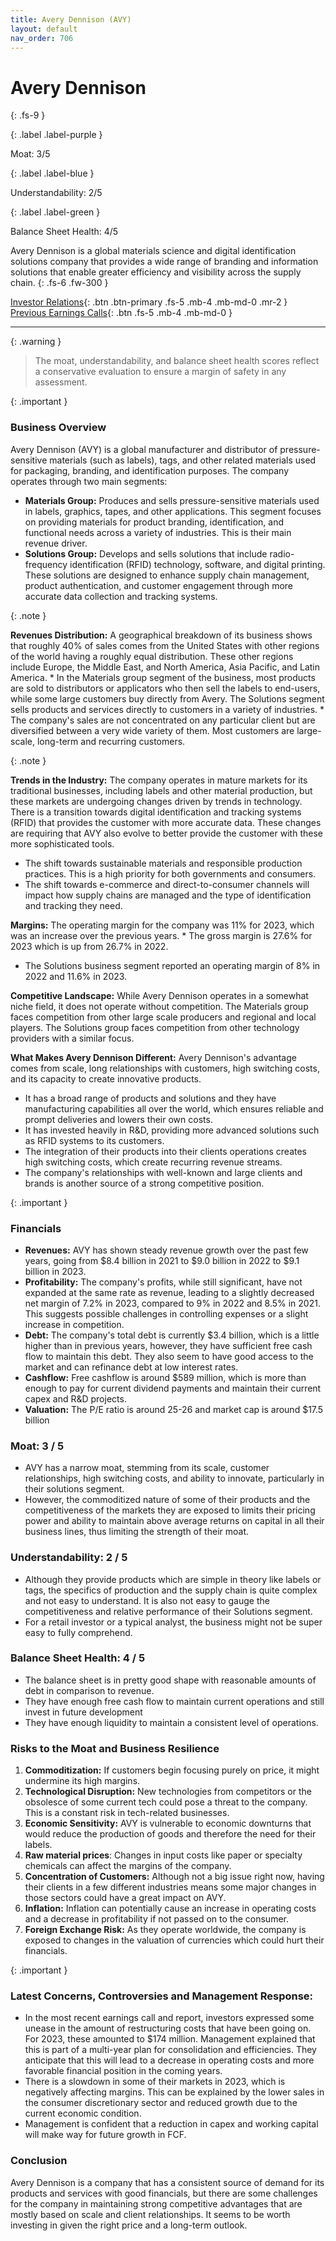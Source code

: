 ```yaml
---
title: Avery Dennison (AVY)
layout: default
nav_order: 706
---
```


# Avery Dennison
{: .fs-9 }

{: .label .label-purple }

Moat: 3/5

{: .label .label-blue }

Understandability: 2/5

{: .label .label-green }

Balance Sheet Health: 4/5

Avery Dennison is a global materials science and digital identification solutions company that provides a wide range of branding and information solutions that enable greater efficiency and visibility across the supply chain.
{: .fs-6 .fw-300 }

[Investor Relations](https://www.google.com/search?q=AVY+investor+relations){: .btn .btn-primary .fs-5 .mb-4 .mb-md-0 .mr-2 }
[Previous Earnings Calls](https://discountingcashflows.com/company/AVY/transcripts/){: .btn .fs-5 .mb-4 .mb-md-0 }

---

{: .warning }
>The moat, understandability, and balance sheet health scores reflect a conservative evaluation to ensure a margin of safety in any assessment.



{: .important }

### Business Overview
Avery Dennison (AVY) is a global manufacturer and distributor of pressure-sensitive materials (such as labels), tags, and other related materials used for packaging, branding, and identification purposes. The company operates through two main segments: 

*   **Materials Group:** Produces and sells pressure-sensitive materials used in labels, graphics, tapes, and other applications. This segment focuses on providing materials for product branding, identification, and functional needs across a variety of industries. This is their main revenue driver.
*   **Solutions Group:** Develops and sells solutions that include radio-frequency identification (RFID) technology, software, and digital printing. These solutions are designed to enhance supply chain management, product authentication, and customer engagement through more accurate data collection and tracking systems.

{: .note }

**Revenues Distribution:** A geographical breakdown of its business shows that roughly 40% of sales comes from the United States with other regions of the world having a roughly equal distribution. These other regions include Europe, the Middle East, and North America, Asia Pacific, and Latin America.
    *   In the Materials group segment of the business, most products are sold to distributors or applicators who then sell the labels to end-users, while some large customers buy directly from Avery. The Solutions segment sells products and services directly to customers in a variety of industries.
    *   The company's sales are not concentrated on any particular client but are diversified between a very wide variety of them. Most customers are large-scale, long-term and recurring customers.

{: .note }

**Trends in the Industry:**  The company operates in mature markets for its traditional businesses, including labels and other material production, but these markets are undergoing changes driven by trends in technology. There is a transition towards digital identification and tracking systems (RFID) that provides the customer with more accurate data. These changes are requiring that AVY also evolve to better provide the customer with these more sophisticated tools.

* The shift towards sustainable materials and responsible production practices. This is a high priority for both governments and consumers.
* The shift towards e-commerce and direct-to-consumer channels will impact how supply chains are managed and the type of identification and tracking they need.

**Margins:** The operating margin for the company was 11% for 2023, which was an increase over the previous years.
    *   The gross margin is 27.6% for 2023 which is up from 26.7% in 2022.
   * The Solutions business segment reported an operating margin of 8% in 2022 and 11.6% in 2023.

**Competitive Landscape:** While Avery Dennison operates in a somewhat niche field, it does not operate without competition. The Materials group faces competition from other large scale producers and regional and local players. The Solutions group faces competition from other technology providers with a similar focus.

**What Makes Avery Dennison Different:**  Avery Dennison's advantage comes from scale, long relationships with customers, high switching costs, and its capacity to create innovative products.
*   It has a broad range of products and solutions and they have manufacturing capabilities all over the world, which ensures reliable and prompt deliveries and lowers their own costs. 
*   It has invested heavily in R&D, providing more advanced solutions such as RFID systems to its customers.
*   The integration of their products into their clients operations creates high switching costs, which create recurring revenue streams.
*   The company's relationships with well-known and large clients and brands is another source of a strong competitive position.

{: .important }

### Financials

*   **Revenues:** AVY has shown steady revenue growth over the past few years, going from $8.4 billion in 2021 to $9.0 billion in 2022 to $9.1 billion in 2023.
*   **Profitability:** The company's profits, while still significant, have not expanded at the same rate as revenue, leading to a slightly decreased net margin of 7.2% in 2023, compared to 9% in 2022 and 8.5% in 2021. This suggests possible challenges in controlling expenses or a slight increase in competition.
*   **Debt:** The company's total debt is currently $3.4 billion, which is a little higher than in previous years, however, they have sufficient free cash flow to maintain this debt. They also seem to have good access to the market and can refinance debt at low interest rates.
*  **Cashflow:** Free cashflow is around $589 million, which is more than enough to pay for current dividend payments and maintain their current capex and R&D projects.
*   **Valuation:** The P/E ratio is around 25-26 and market cap is around $17.5 billion

### Moat: 3 / 5
  *  AVY has a narrow moat, stemming from its scale, customer relationships, high switching costs, and ability to innovate, particularly in their solutions segment.
  *  However, the commoditized nature of some of their products and the competitiveness of the markets they are exposed to limits their pricing power and ability to maintain above average returns on capital in all their business lines, thus limiting the strength of their moat. 

### Understandability: 2 / 5
  *  Although they provide products which are simple in theory like labels or tags, the specifics of production and the supply chain is quite complex and not easy to understand. It is also not easy to gauge the competitiveness and relative performance of their Solutions segment. 
  *  For a retail investor or a typical analyst, the business might not be super easy to fully comprehend.

### Balance Sheet Health: 4 / 5
  *  The balance sheet is in pretty good shape with reasonable amounts of debt in comparison to revenue.
  *  They have enough free cash flow to maintain current operations and still invest in future development
  *  They have enough liquidity to maintain a consistent level of operations.

### Risks to the Moat and Business Resilience
  1.  **Commoditization:** If customers begin focusing purely on price, it might undermine its high margins. 
  2.   **Technological Disruption:**  New technologies from competitors or the obsolesce of some current tech could pose a threat to the company. This is a constant risk in tech-related businesses.
  3.  **Economic Sensitivity:**  AVY is vulnerable to economic downturns that would reduce the production of goods and therefore the need for their labels.
  4.  **Raw material prices**: Changes in input costs like paper or specialty chemicals can affect the margins of the company.
  5.   **Concentration of Customers:** Although not a big issue right now, having their clients in a few different industries means some major changes in those sectors could have a great impact on AVY.
  6.  **Inflation:** Inflation can potentially cause an increase in operating costs and a decrease in profitability if not passed on to the consumer.
  7.  **Foreign Exchange Risk:** As they operate worldwide, the company is exposed to changes in the valuation of currencies which could hurt their financials.

{: .important }

### Latest Concerns, Controversies and Management Response:
*   In the most recent earnings call and report, investors expressed some unease in the amount of restructuring costs that have been going on. For 2023, these amounted to $174 million. Management explained that this is part of a multi-year plan for consolidation and efficiencies. They anticipate that this will lead to a decrease in operating costs and more favorable financial position in the coming years.
*   There is a slowdown in some of their markets in 2023, which is negatively affecting margins. This can be explained by the lower sales in the consumer discretionary sector and reduced growth due to the current economic condition.
*  Management is confident that a reduction in capex and working capital will make way for future growth in FCF.

### Conclusion

Avery Dennison is a company that has a consistent source of demand for its products and services with good financials, but there are some challenges for the company in maintaining strong competitive advantages that are mostly based on scale and client relationships. It seems to be worth investing in given the right price and a long-term outlook.
